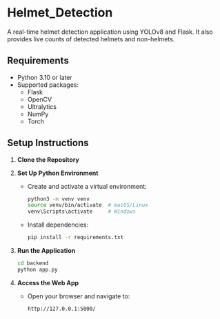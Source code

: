 # Helmet_Detection
A real-time helmet detection application using YOLOv8 and Flask. It also provides live counts of detected helmets and non-helmets.


## **Requirements**
- Python 3.10 or later
- Supported packages:
  - Flask
  - OpenCV
  - Ultralytics
  - NumPy
  - Torch


## **Setup Instructions**

1. **Clone the Repository**

2. **Set Up Python Environment**
   - Create and activate a virtual environment:
     ```bash
     python3 -m venv venv
     source venv/bin/activate  # macOS/Linux
     venv\Scripts\activate     # Windows
     ```
   - Install dependencies:
     ```bash
     pip install -r requirements.txt
     ```
3. **Run the Application**
   ```bash
   cd backend
   python app.py
   ```

4. **Access the Web App**
   - Open your browser and navigate to:
     ```
     http://127.0.0.1:5000/
     ```

